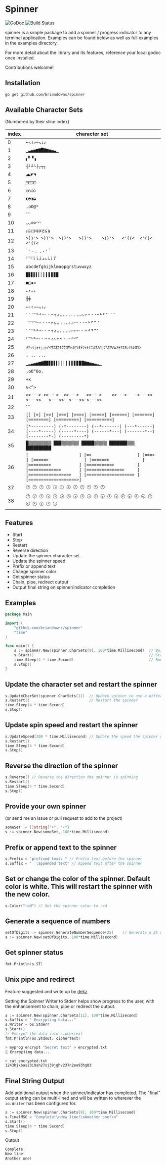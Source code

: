 # Spinner

[![GoDoc](https://godoc.org/github.com/briandowns/spinner?status.svg)](https://godoc.org/github.com/briandowns/spinner) [![Build Status](https://travis-ci.org/briandowns/spinner.svg?branch=master)](https://travis-ci.org/briandowns/spinner)

spinner is a simple package to add a spinner / progress indicator to any terminal application. Examples can be found below as well as full examples in the examples directory.

For more detail about the library and its features, reference your local godoc once installed.

Contributions welcome!

## Installation

```bash
go get github.com/briandowns/spinner
```

## Available Character Sets
(Numbered by their slice index)

index | character set
------|---------------
0 | ```←↖↑↗→↘↓↙```
1 | ```▁▃▄▅▆▇█▇▆▅▄▃▁```
2 | ```▖▘▝▗```
3 | ```┤┘┴└├┌┬┐```
4 | ```◢◣◤◥```
5 | ```◰◳◲◱```
6 | ```◴◷◶◵```
7 | ```◐◓◑◒```
8 | ```.oO@*```
9 | ```|/-\```
10 | ```◡◡⊙⊙◠◠```
11 | ```⣾⣽⣻⢿⡿⣟⣯⣷```
12 | ```>))'> >))'>  >))'>   >))'>    >))'>   <'((<  <'((< <'((<```
13 | ```⠁⠂⠄⡀⢀⠠⠐⠈```
14 | ```⠋⠙⠹⠸⠼⠴⠦⠧⠇⠏```
15 | ```abcdefghijklmnopqrstuvwxyz```
16 | ```▉▊▋▌▍▎▏▎▍▌▋▊▉```
17 | ```■□▪▫```
18 | ```←↑→↓```
19 | ```╫╪```
20 | ```⇐⇖⇑⇗⇒⇘⇓⇙```
21 | ```⠁⠁⠉⠙⠚⠒⠂⠂⠒⠲⠴⠤⠄⠄⠤⠠⠠⠤⠦⠖⠒⠐⠐⠒⠓⠋⠉⠈⠈```
22 | ```⠈⠉⠋⠓⠒⠐⠐⠒⠖⠦⠤⠠⠠⠤⠦⠖⠒⠐⠐⠒⠓⠋⠉⠈```
23 | ```⠁⠉⠙⠚⠒⠂⠂⠒⠲⠴⠤⠄⠄⠤⠴⠲⠒⠂⠂⠒⠚⠙⠉⠁```
24 | ```⠋⠙⠚⠒⠂⠂⠒⠲⠴⠦⠖⠒⠐⠐⠒⠓⠋```
25 | ```ｦｧｨｩｪｫｬｭｮｯｱｲｳｴｵｶｷｸｹｺｻｼｽｾｿﾀﾁﾂﾃﾄﾅﾆﾇﾈﾉﾊﾋﾌﾍﾎﾏﾐﾑﾒﾓﾔﾕﾖﾗﾘﾙﾚﾛﾜﾝ```
26 | ```. .. ...```
27 | ```▁▂▃▄▅▆▇█▉▊▋▌▍▎▏▏▎▍▌▋▊▉█▇▆▅▄▃▂▁```
28 | ```.oO°Oo.```
29 | ```+x```
30 | ```v<^>```
31 | ```>>---> >>--->  >>--->   >>--->    >>--->    <---<<    <---<<   <---<<  <---<< <---<<```
32 | ```| || ||| |||| ||||| |||||| ||||| |||| ||| || |```
33 | ```[] [=] [==] [===] [====] [=====] [======] [=======] [========] [=========] [==========]```
34 | ```(*---------) (-*--------) (--*-------) (---*------) (----*-----) (-----*----) (------*---) (-------*--) (--------*-) (---------*)```
35 | ```█▒▒▒▒▒▒▒▒▒ ███▒▒▒▒▒▒▒ █████▒▒▒▒▒ ███████▒▒▒ ██████████```
36 | ```[                    ] [=>                  ] [===>                ] [=====>              ] [======>             ] [========>           ] [==========>         ] [============>       ] [==============>     ] [================>   ] [==================> ] [===================>]```
37 | ```🕐 🕑 🕒 🕓 🕔 🕕 🕖 🕗 🕘 🕙 🕚 🕛```
38 | ```🕐 🕜 🕑 🕝 🕒 🕞 🕓 🕟 🕔 🕠 🕕 🕡 🕖 🕢 🕗 🕣 🕘 🕤 🕙 🕥 🕚 🕦 🕛 🕧```

## Features

* Start
* Stop
* Restart
* Reverse direction
* Update the spinner character set
* Update the spinner speed
* Prefix or append text
* Change spinner color
* Get spinner status
* Chain, pipe, redirect output
* Output final string on spinner/indicator completion

## Examples

```Go
package main

import (
	"github.com/briandowns/spinner"
	"time"
)

func main() {
	s := spinner.New(spinner.CharSets[9], 100*time.Millisecond)  // Build our new spinner
	s.Start()                                                    // Start the spinner
	time.Sleep(4 * time.Second)                                  // Run for some time to simulate work
	s.Stop()
}
```

## Update the character set and restart the spinner

```Go
s.UpdateCharSet(spinner.CharSets[1])  // Update spinner to use a different character set
s.Restart()                           // Restart the spinner
time.Sleep(4 * time.Second)
s.Stop()
```

## Update spin speed and restart the spinner

```Go
s.UpdateSpeed(200 * time.Millisecond) // Update the speed the spinner spins at
s.Restart()
time.Sleep(4 * time.Second)
s.Stop()
```

## Reverse the direction of the spinner

```Go
s.Reverse() // Reverse the direction the spinner is spinning
s.Restart()
time.Sleep(4 * time.Second)
s.Stop()
```

## Provide your own spinner

(or send me an issue or pull request to add to the project)

```Go
someSet := []string{"+", "-"}
s := spinner.New(someSet, 100*time.Millisecond)
```

## Prefix or append text to the spinner

```Go
s.Prefix = "prefixed text: " // Prefix text before the spinner
s.Suffix = "  :appended text" // Append text after the spinner
```

## Set or change the color of the spinner.  Default color is white.  This will restart the spinner with the new color.

```Go
s.Color("red") // Set the spinner color to red
```

## Generate a sequence of numbers

```Go
setOfDigits := spinner.GenerateNumberSequence(25)    // Generate a 25 digit string of numbers
s := spinner.New(setOfDigits, 100*time.Millisecond)
```

## Get spinner status

```Go
fmt.Println(s.ST)
```

## Unix pipe and redirect

Feature suggested and write up by [dekz](https://github.com/dekz)

Setting the Spinner Writer to Stderr helps show progress to the user, with the enhancement to chain, pipe or redirect the output.

```go
s := spinner.New(spinner.CharSets[11], 100*time.Millisecond)
s.Suffix = " Encrypting data..."
s.Writer = os.Stderr
s.Start()
// Encrypt the data into ciphertext
fmt.Println(os.Stdout, ciphertext)
```

```sh
> myprog encrypt "Secret text" > encrypted.txt
⣯ Encrypting data...
```

```sh
> cat encrypted.txt
1243hjkbas23i9ah27sj39jghv237n2oa93hg83
```

## Final String Output

Add additional output when the spinner/indicator has completed. The "final" output string can be multi-lined and will be written to wherever the `io.Writer` has been configured for.

```Go
s := spinner.New(spinner.CharSets[9], 100*time.Millisecond)
s.FinalMSG = "Complete!\nNew line!\nAnother one!\n"
s.Start()                 
time.Sleep(4 * time.Second)
s.Stop()                   
```

Output
```sh
Complete!
New line!
Another one!
```
